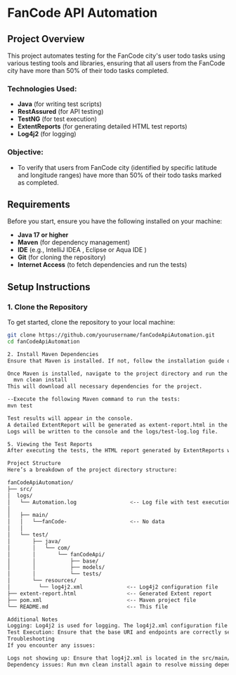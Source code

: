 # FanCode API Automation

## Project Overview

This project automates testing for the FanCode city's user todo tasks using various testing tools and libraries, ensuring that all users from the FanCode city have more than 50% of their todo tasks completed.

### Technologies Used:
- **Java** (for writing test scripts)
- **RestAssured** (for API testing)
- **TestNG** (for test execution)
- **ExtentReports** (for generating detailed HTML test reports)
- **Log4j2** (for logging)
  
### Objective:
- To verify that users from FanCode city (identified by specific latitude and longitude ranges) have more than 50% of their todo tasks marked as completed.

## Requirements

Before you start, ensure you have the following installed on your machine:

- **Java 17 or higher**
- **Maven** (for dependency management)
- **IDE** (e.g., IntelliJ IDEA , Eclipse or Aqua IDE )
- **Git** (for cloning the repository)
- **Internet Access** (to fetch dependencies and run the tests)

## Setup Instructions

### 1. Clone the Repository

To get started, clone the repository to your local machine:

```bash
git clone https://github.com/yourusername/fanCodeApiAutomation.git
cd fanCodeApiAutomation

2. Install Maven Dependencies
Ensure that Maven is installed. If not, follow the installation guide on the official website.

Once Maven is installed, navigate to the project directory and run the following command to install the dependencies:
  mvn clean install
This will download all necessary dependencies for the project.

--Execute the following Maven command to run the tests:
mvn test

Test results will appear in the console.
A detailed ExtentReport will be generated as extent-report.html in the root directory. This will show the detailed test execution and results.
Logs will be written to the console and the logs/test-log.log file.

5. Viewing the Test Reports
After executing the tests, the HTML report generated by ExtentReports will be available in the root directory as extent-report.html. Open this file in any web browser to view the detailed results.

Project Structure
Here’s a breakdown of the project directory structure:

fanCodeApiAutomation/
├── src/
│  logs/
│   └── Automation.log                 <-- Log file with test execution logs
│
│   ├── main/
│   │   └──fanCode-                    <-- No data
│   │                 
│   └── test/
│       ├── java/
│       │   └── com/
│       │       └── fanCodeApi/
│       │           ├── base/
│       │           ├── models/
│       │           └── tests/
│       └── resources/
│         └── log4j2.xml              <-- Log4j2 configuration file
├── extent-report.html                <-- Generated Extent report                  
├── pom.xml                           <-- Maven project file
└── README.md                         <-- This file

Additional Notes
Logging: Log4j2 is used for logging. The log4j2.xml configuration file is located under src/main/resources/ and controls logging output to the console and a file.
Test Execution: Ensure that the base URI and endpoints are correctly set in the BaseTest.java class.
Troubleshooting
If you encounter any issues:

Logs not showing up: Ensure that log4j2.xml is located in the src/main/resources/ directory and is properly configured.
Dependency issues: Run mvn clean install again to resolve missing dependencies.
